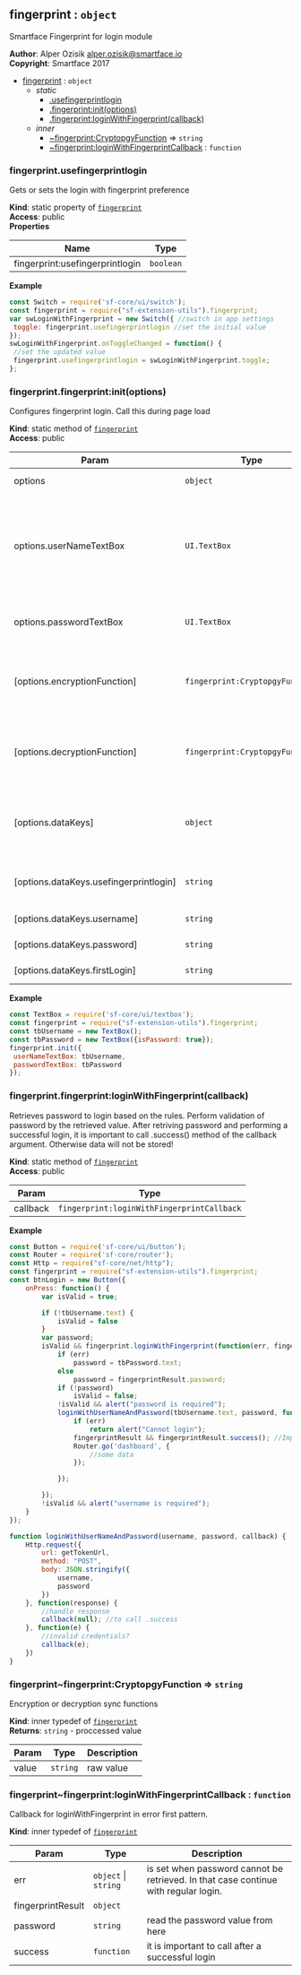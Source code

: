 <a name="module_fingerprint"></a>

## fingerprint : <code>object</code>
Smartface Fingerprint for login module

**Author**: Alper Ozisik <alper.ozisik@smartface.io>  
**Copyright**: Smartface 2017  

* [fingerprint](#module_fingerprint) : <code>object</code>
    * _static_
        * [.usefingerprintlogin](#module_fingerprint.usefingerprintlogin)
        * [.fingerprint:init(options)](#module_fingerprint.fingerprint_init)
        * [.fingerprint:loginWithFingerprint(callback)](#module_fingerprint.fingerprint_loginWithFingerprint)
    * _inner_
        * [~fingerprint:CryptopgyFunction](#module_fingerprint..fingerprint_CryptopgyFunction) ⇒ <code>string</code>
        * [~fingerprint:loginWithFingerprintCallback](#module_fingerprint..fingerprint_loginWithFingerprintCallback) : <code>function</code>

<a name="module_fingerprint.usefingerprintlogin"></a>

### fingerprint.usefingerprintlogin
Gets or sets the login with fingerprint preference

**Kind**: static property of [<code>fingerprint</code>](#module_fingerprint)  
**Access**: public  
**Properties**

| Name | Type |
| --- | --- |
| fingerprint:usefingerprintlogin | <code>boolean</code> | 

**Example**  
```js
const Switch = require('sf-core/ui/switch');
const fingerprint = require("sf-extension-utils").fingerprint;
var swLoginWithFingerprint = new Switch({ //switch in app settings
 toggle: fingerprint.usefingerprintlogin //set the initial value
});
swLoginWithFingerprint.onToggleChanged = function() {
 //set the updated value
 fingerprint.usefingerprintlogin = swLoginWithFingerprint.toggle;
};
```
<a name="module_fingerprint.fingerprint_init"></a>

### fingerprint.fingerprint:init(options)
Configures fingerprint login. Call this during page load

**Kind**: static method of [<code>fingerprint</code>](#module_fingerprint)  
**Access**: public  

| Param | Type | Default | Description |
| --- | --- | --- | --- |
| options | <code>object</code> |  | configuration options |
| options.userNameTextBox | <code>UI.TextBox</code> |  | to use textbox as username or email field. If fingerprint is being used, username is automaticaly set |
| options.passwordTextBox | <code>UI.TextBox</code> |  | to use textbox as password field |
| [options.encryptionFunction] | <code>fingerprint:CryptopgyFunction</code> |  | stored values are encrypted with the given function |
| [options.decryptionFunction] | <code>fingerprint:CryptopgyFunction</code> |  | stored values are decrypted with the given function |
| [options.dataKeys] | <code>object</code> |  | sets the data key values to store persistent login information |
| [options.dataKeys.usefingerprintlogin] | <code>string</code> | <code>&quot;usefingerprintlogin&quot;</code> | key to store fingerprint login preference |
| [options.dataKeys.username] | <code>string</code> | <code>&quot;username&quot;</code> | key to store username |
| [options.dataKeys.password] | <code>string</code> | <code>&quot;password&quot;</code> | key to store password |
| [options.dataKeys.firstLogin] | <code>string</code> | <code>&quot;firstLogin&quot;</code> | key to store firstLogin |

**Example**  
```js
const TextBox = require('sf-core/ui/textbox');
const fingerprint = require("sf-extension-utils").fingerprint;
const tbUsername = new TextBox();
const tbPassword = new TextBox({isPassword: true});
fingerprint.init({
 userNameTextBox: tbUsername,
 passwordTextBox: tbPassword
});
```
<a name="module_fingerprint.fingerprint_loginWithFingerprint"></a>

### fingerprint.fingerprint:loginWithFingerprint(callback)
Retrieves password to login based on the rules.
Perform validation of password by the retrieved value.
After retriving password and performing a successful login, it is important to call .success() method of the callback argument. Otherwise data will not be stored!

**Kind**: static method of [<code>fingerprint</code>](#module_fingerprint)  
**Access**: public  

| Param | Type |
| --- | --- |
| callback | <code>fingerprint:loginWithFingerprintCallback</code> | 

**Example**  
```js
const Button = require('sf-core/ui/button');
const Router = require('sf-core/router');
const Http = require("sf-core/net/http");
const fingerprint = require("sf-extension-utils").fingerprint;
const btnLogin = new Button({
    onPress: function() {
        var isValid = true;

        if (!tbUsername.text) {
            isValid = false
        }
        var password;
        isValid && fingerprint.loginWithFingerprint(function(err, fingerprintResult) {
            if (err)
                password = tbPassword.text;
            else
                password = fingerprintResult.password;
            if (!password)
                isValid = false;
            !isValid && alert("password is required");
            loginWithUserNameAndPassword(tbUsername.text, password, function(err) {
                if (err)
                    return alert("Cannot login");
                fingerprintResult && fingerprintResult.success(); //Important!
                Router.go('dashboard', {
                    //some data
                });

            });

        });
        !isValid && alert("username is required");
    }
});

function loginWithUserNameAndPassword(username, password, callback) {
    Http.request({
        url: getTokenUrl,
        method: "POST",
        body: JSON.stringify({
            username,
            password
        })
    }, function(response) {
        //handle response
        callback(null); //to call .success
    }, function(e) {
        //invalid credentials?
        callback(e);
    })
}
```
<a name="module_fingerprint..fingerprint_CryptopgyFunction"></a>

### fingerprint~fingerprint:CryptopgyFunction ⇒ <code>string</code>
Encryption or decryption sync functions

**Kind**: inner typedef of [<code>fingerprint</code>](#module_fingerprint)  
**Returns**: <code>string</code> - proccessed value  

| Param | Type | Description |
| --- | --- | --- |
| value | <code>string</code> | raw value |

<a name="module_fingerprint..fingerprint_loginWithFingerprintCallback"></a>

### fingerprint~fingerprint:loginWithFingerprintCallback : <code>function</code>
Callback for loginWithFingerprint in error first pattern.

**Kind**: inner typedef of [<code>fingerprint</code>](#module_fingerprint)  

| Param | Type | Description |
| --- | --- | --- |
| err | <code>object</code> \| <code>string</code> | is set when password cannot be retrieved. In that case continue with regular login. |
| fingerprintResult | <code>object</code> |  |
| password | <code>string</code> | read the password value from here |
| success | <code>function</code> | it is important to call after a successful login |

